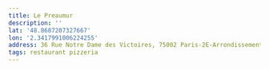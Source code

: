 ```yaml
---
title: Le Preaumur
description: ''
lat: '48.8687207327667'
lon: '2.3417991006224255'
address: 36 Rue Notre Dame des Victoires, 75002 Paris-2E-Arrondissement, France
tags: restaurant pizzeria
---
```

